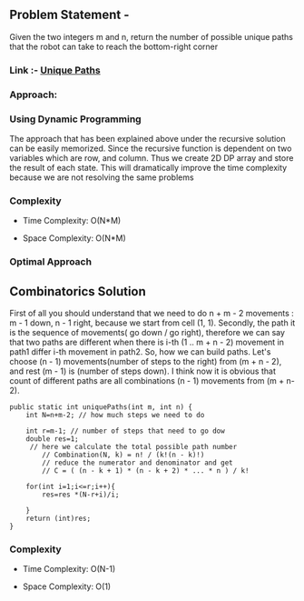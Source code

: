 
## Problem Statement - 
Given the two integers m and n, return the number of possible unique paths that the robot can take to reach the bottom-right corner 
### Link :- [Unique Paths](https://leetcode.com/problems/unique-paths/)




### Approach: 

### Using Dynamic Programming
  The approach that has been explained above under the recursive solution can be easily memorized. Since the recursive function is dependent on two variables which are row, and column. Thus we create 2D DP array and store the result of each state. This will dramatically improve the time complexity because we are not resolving the same problems
  
   ### Complexity
  - Time Complexity: O(N*M)

  - Space Complexity: O(N*M)

  ### Optimal Approach  

  ## Combinatorics Solution

  First of all you should understand that we need to do n + m - 2 movements : m - 1 down, n - 1 right, because we start from cell (1, 1).
Secondly, the path it is the sequence of movements( go down / go right), therefore we can say that two paths are different when there is i-th (1 .. m + n - 2) movement in path1 differ i-th movement in path2.
So, how we can build paths. Let's choose (n - 1) movements(number of steps to the right) from (m + n - 2), and rest (m - 1) is (number of steps down).
I think now it is obvious that count of different paths are all combinations (n - 1) movements from (m + n-2).
    
    public static int uniquePaths(int m, int n) {
        int N=n+m-2; // how much steps we need to do
            
        int r=m-1; // number of steps that need to go dow
        double res=1;
         // here we calculate the total possible path number 
            // Combination(N, k) = n! / (k!(n - k)!)
            // reduce the numerator and denominator and get
            // C = ( (n - k + 1) * (n - k + 2) * ... * n ) / k!
        
        for(int i=1;i<=r;i++){
            res=res *(N-r+i)/i;
            
        }
        return (int)res;
    }

 ### Complexity
  - Time Complexity: O(N-1)

 - Space Complexity: O(1)